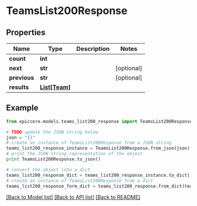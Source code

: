 # TeamsList200Response


## Properties

Name | Type | Description | Notes
------------ | ------------- | ------------- | -------------
**count** | **int** |  | 
**next** | **str** |  | [optional] 
**previous** | **str** |  | [optional] 
**results** | [**List[Team]**](Team.md) |  | 

## Example

```python
from epiccore.models.teams_list200_response import TeamsList200Response

# TODO update the JSON string below
json = "{}"
# create an instance of TeamsList200Response from a JSON string
teams_list200_response_instance = TeamsList200Response.from_json(json)
# print the JSON string representation of the object
print TeamsList200Response.to_json()

# convert the object into a dict
teams_list200_response_dict = teams_list200_response_instance.to_dict()
# create an instance of TeamsList200Response from a dict
teams_list200_response_form_dict = teams_list200_response.from_dict(teams_list200_response_dict)
```
[[Back to Model list]](../README.md#documentation-for-models) [[Back to API list]](../README.md#documentation-for-api-endpoints) [[Back to README]](../README.md)


